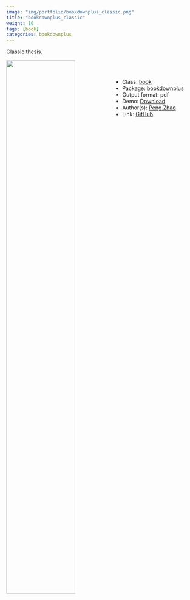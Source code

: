 ```yaml
---
image: "img/portfolio/bookdownplus_classic.png"
title: "bookdownplus_classic"
weight: 10
tags: [book]
categories: bookdownplus
---
```


Classic thesis.

<!--more-->

<p><a href="../../img/portfolio/bookdownplus_classic.png"><img class = "jf-image-shadow" src="../../img/portfolio/bookdownplus_classic.png" width="60%"  align="left"></a></p>

<br><br>

- Class: [book](../../tags/book)
- Package: [bookdownplus](bookdownplus)
- Output format: pdf
- Demo: [Download](https://pzhaonet.github.io/bookdownplus/inst2/classic/showcase/thesis_classic.pdf)
- Author(s): [Peng Zhao](https://pzhao.org)
- Link: [GitHub](https://github.com/pzhaonet/bookdownplus)


